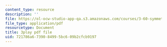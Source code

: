 ```yaml
---
content_type: resource
description: ''
file: https://ol-ocw-studio-app-qa.s3.amazonaws.com/courses/3-60-symmetry-structure-and-tensor-properties-of-materials-fall-2005/721786a6739084995bc609b2cfcb9197_xRWGiK2SMrw.pdf
file_type: application/pdf
resourcetype: Document
title: 3play pdf file
uid: 721786a6-7390-8499-5bc6-09b2cfcb9197
---
```

